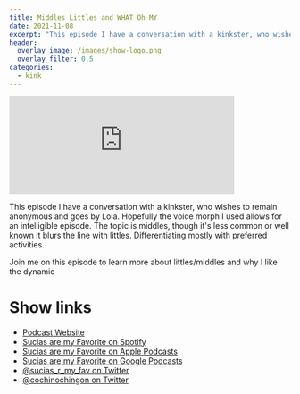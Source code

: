 ```yaml
---
title: Middles Littles and WHAT Oh MY
date: 2021-11-08
excerpt: "This episode I have a conversation with a kinkster, who wishes to remain anonymous and goes by Lola"
header:
  overlay_image: /images/show-logo.png
  overlay_filter: 0.5
categories: 
  - kink
---
```


<iframe src='https://embed.podcasts.apple.com/us/podcast/middles-littles-and-what-oh-my/id1548173787?i=1000541083802&amp;theme=dark' width='80%' height='175' frameborder='0' allowtransparency='true' allow='encrypted-media'></iframe>

This episode I have a conversation with a kinkster, who wishes to remain anonymous and goes by Lola. Hopefully the voice morph I used allows for an intelligible episode. The topic is middles, though it's less common or well known it blurs the line with littles. Differentiating mostly with preferred activities. 

Join me on this episode to learn more about littles/middles and why I like the dynamic

# Show links

* <i class=fas fa-link></i> [Podcast Website](https://sucias.xyz)
* <i class=fab fa-spotify></i> [Sucias are my Favorite on Spotify](https://open.spotify.com/show/3XjoipCU3QzeIaQAAQpBdW)
* <i class=fas fa-podcast></i> [Sucias are my Favorite on Apple Podcasts](https://podcasts.apple.com/us/podcast/sucias-are-my-favorite/id1548173787)
* <i class=fab fa-google-play></i> [Sucias are my Favorite on Google Podcasts](https://podcasts.google.com/feed/aHR0cHM6Ly9hbmNob3IuZm0vcy80MjI0YzYzYy9wb2RjYXN0L3Jzcw==)
* <i class=fab fa-twitter></i> [@sucias_r_my_fav on Twitter](https://twitter.com/sucias_r_my_fav)
* <i class=fab fa-twitter></i> [@cochinochingon on Twitter](https://twitter.com/cochinochingon)
